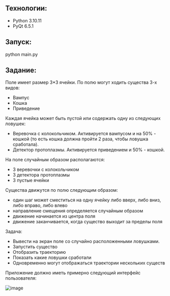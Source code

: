 ## Технологии:
- Python 3.10.11
- PyQt 6.5.1

## Запуск:
python main.py

## Задание:

Поле имеет размер 3*3 ячейки. По полю могут ходить существа 3-х видов:
- Вампус
- Кошка
- Приведение

Каждая ячейка может быть пустой или содержать одну из следующих ловушек:
- Веревочка с колокольчиком. Активируется вампусом и на 50% - кошкой (то есть кошка должна пройти 2 раза, чтобы ловушка сработала).
- Детектор протоплазмы. Активируется приведением и 50% - кошкой.

На поле случайным образом располагаются:
- 3 веревочки с колокольчиком
- 3 детектора протоплазмы
- 3 пустые ячейки
  
Существа движутся по полю следующим образом:
- один шаг может сместиться на одну ячейку либо вверх, либо вниз, либо вправо, либо влево
- направление смещения определяется случайным образом
- движение начинается из центра поля
- движение заканчивается, когда существо выходит за пределы поля

Задача:
- Вывести на экран поле со случайно расположенными ловушками.
- Запустить существо
- Отобразить траекторию
- Показать какие ловушки сработали
- Одновременно могут отображаться траектории нескольких существ
  
Приложение должно иметь примерно следующий интерфейс пользователя:

![image](https://github.com/zx4an/test2/assets/134688846/f2a77c83-1674-4049-97fb-7131df8ebf7c)

